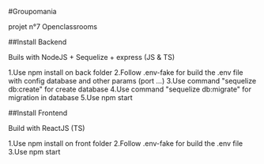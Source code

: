 #Groupomania

projet n°7 Openclassrooms

##Install Backend

Buils with NodeJS + Sequelize + express (JS & TS)

1.Use npm install on back folder
2.Follow .env-fake for build the .env file with config database and other params (port ...)
3.Use command "sequelize db:create" for create database
4.Use command "sequelize db:migrate" for migration in database 
5.Use npm start

##Install Frontend

Build with ReactJS (TS)

1.Use npm install on front folder
2.Follow .env-fake for build the .env file
3.Use npm start 
